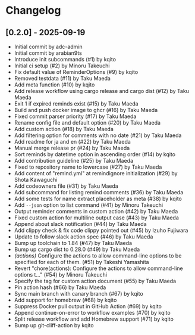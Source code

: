 # Changelog

## [0.2.0] - 2025-09-19

- Initial commit by adc-admin
- Initial commit by arabian9ts
- Introduce init subcommands (#1) by kqito
- Initial ci setup (#2) by Minoru Takeuchi
- Fix default value of ReminderOptions (#9) by kqito
- Removed testdata (#11) by Taku Maeda
- Add meta function (#10) by kqito
- Add release workflow using cargo release and cargo dist (#12) by Taku Maeda
- Exit 1 if expired reminds exist (#15) by Taku Maeda
- Build and push docker image to ghcr (#16) by Taku Maeda
- Fixed commit parser priority (#17) by Taku Maeda
- Rename config file and default option (#20) by Taku Maeda
- Add custom action (#18) by Taku Maeda
- Add filtering option for comments with no date (#21) by Taku Maeda
- Add readme for ja and en (#22) by Taku Maeda
- Manual merge release pr (#24) by Taku Maeda
- Sort reminds by datetime option in ascending order (#14) by kqito
- Add contribution guideline (#25) by Taku Maeda
- Fixed to repository name to lowercase (#27) by Taku Maeda
- Add content of "remind.yml" at remindignore initialization (#29) by Shota Kawaguchi
- Add codeowners file (#31) by Taku Maeda
- Add subcommand for listing remind comments (#36) by Taku Maeda
- Add some tests for name extract placeholder as meta (#38) by kqito
- Add `--json` option to list command (#41) by Minoru Takeuchi
- Output reminder comments in custom action (#42) by Taku Maeda
- Fixed custom action for multiline output case (#43) by Taku Maeda
- Append about slack notification (#44) by Taku Maeda
- Add clippy check & fix code clippy pointed out (#45) by Izuho Fujiwara
- Update to follow slack action spec (#46) by Taku Maeda
- Bump up toolchain to 1.84 (#47) by Taku Maeda
- Bump up cargo dist to 0.28.0 (#49) by Taku Maeda
- *(actions)* Configure the actions to allow command-line options to be specified for each of them. (#51) by Takeshi Yamashita
- Revert "chore(actions): Configure the actions to allow command-line options t…" (#54) by Minoru Takeuchi
- Specify the tag for custom action document (#55) by Taku Maeda
- Pin action hash (#66) by Taku Maeda
- Sync main branch with canary branch (#67) by kqito
- Add support for homebrew (#68) by kqito
- Suppress Docker pull output in GitHub Action (#69) by kqito
- Append continue-on-error to workflow examples (#70) by kqito
- Split release workflow and add Homebrew support (#71) by kqito
- Bump up git-cliff-action by kqito

<!-- generated by git-cliff -->

